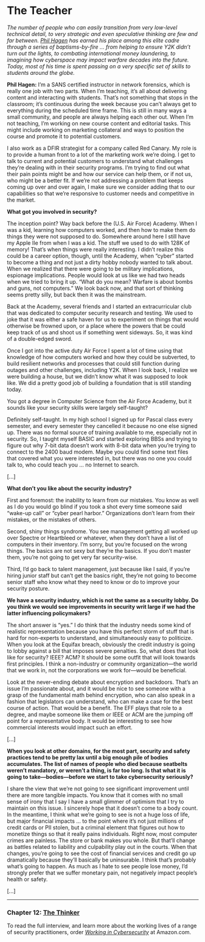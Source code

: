 # The Teacher

*The number of people who can easily transition from very low-level technical detail, to very strategic and even speculative thinking are few and far between. [Phil Hagen](https://www.sans.org/instructors/philip-hagen) has earned his place among this elite cadre through a series of baptisms-by-fire … from helping to ensure Y2K didn’t turn out the lights, to combating international money laundering, to imagining how cyberspace may impact warfare decades into the future. Today, most of his time is spent passing on a very specific set of skills to students around the globe.*

**Phil Hagen:** I’m a SANS  certified instructor in network forensics, which is really one job with two parts. When I’m teaching, it’s all about delivering content and interacting with students. That’s not something that stops in the classroom; it’s continuous during the week because you can’t always get to everything during the scheduled time frame. This is still in many ways a small community, and people are always helping each other out. When I’m not teaching, I’m working on new course content and editorial tasks. This might include working on marketing collateral and ways to position the course and promote it to potential customers.

I also work as a DFIR  strategist for a company called Red Canary. My role is to provide a human front to a lot of the marketing work we’re doing. I get to talk to current and potential customers to understand what challenges they’re dealing with in their security programs. I’m trying to find out what their pain points might be and how our service can help them, or if not us, who might be a better fit. If we’re not addressing a problem that keeps coming up over and over again, I make sure we consider adding that to our capabilities so that we’re responsive to customer needs and competitive in the market.

**What got you involved in security?**

The inception point? Way back before the (U.S. Air Force) Academy. When I was a kid, learning how computers worked, and then how to make them do things they were not supposed to do. Somewhere around here I still have my Apple IIe from when I was a kid. The stuff we used to do with 128K of memory! That’s when things were really interesting. I didn’t realize this could be a career option, though, until the Academy, when “cyber” started to become a thing and not just a dirty hobby nobody wanted to talk about. When we realized that there were going to be military implications, espionage implications. People would look at us like we had two heads when we tried to bring it up. “What do you mean? Warfare is about bombs and guns, not computers.” We look back now, and that sort of thinking seems pretty silly, but back then it was the mainstream. 

Back at the Academy, several friends and I started an extracurricular club that was dedicated to computer security research and testing. We used to joke that it was either a safe haven for us to experiment on things that would otherwise be frowned upon, or a place where the powers that be could keep track of us and shoot us if something went sideways. So, it was kind of a double-edged sword. 

Once I got into the active duty Air Force I spent a lot of time using that knowledge of how computers worked and how they could be subverted, to build resilient networks and processes that could still function during outages and other challenges, including Y2K. When I look back, I realize we were building a house, but we didn’t know what it was supposed to look like. We did a pretty good job of building a foundation that is still standing today.

You got a degree in Computer Science from the Air Force Academy, but it sounds like your security skills were largely self-taught?

Definitely self-taught. In my high school I signed up for Pascal class every semester, and every semester they cancelled it because no one else signed up. There was no formal source of training available to me, especially not in security. So, I taught myself BASIC and started exploring BBSs  and trying to figure out why 7-bit data doesn’t work with 8-bit data when you’re trying to connect to the 2400 baud modem. Maybe you could find some text files that covered what you were interested in, but there was no one you could talk to, who could teach you … no Internet to search. 

[...]

**What don’t you like about the security industry?**

First and foremost: the inability to learn from our mistakes. You know as well as I do you would go blind if you took a shot every time someone said “wake-up call” or “cyber pearl harbor.” Organizations don’t learn from their mistakes, or the mistakes of others. 

Second, shiny things syndrome. You see management getting all worked up over Spectre or Heartbleed or whatever, when they don’t have a list of computers in their inventory. I’m sorry, but you’re focused on the wrong things. The basics are not sexy but they’re the basics. If you don’t master them, you’re not going to get very far security-wise.

Third, I’d go back to talent management, just because like I said, if you’re hiring junior staff but can’t get the basics right, they’re not going to become senior staff who know what they need to know or do to improve your security posture.

**We have a security industry, which is not the same as a security lobby. Do you think we would see improvements in security writ large if we had the latter influencing policymakers?**

The short answer is “yes.” I do think that the industry needs some kind of realistic representation because you have this perfect storm of stuff that is hard for non-experts to understand, and simultaneously easy to politicize. When you look at the Equifax breach, obviously the credit industry is going to lobby against a bill that imposes severe penalties. So, what does that look like for security? IEEE?  ACM?  It should be some outfit that will look towards first principles. I think a non-industry or community organization—the world that we work in, not the corporations we work for—would be beneficial. 

Look at the never-ending debate about encryption and backdoors. That’s an issue I’m passionate about, and it would be nice to see someone with a grasp of the fundamental math behind encryption, who can also speak in a fashion that legislators can understand, who can make a case for the best course of action. That would be a benefit. The EFF  plays that role to a degree, and maybe someone like them or IEEE or ACM are the jumping off point for a representative body. It would be interesting to see how commercial interests would impact such an effort.

[...]

**When you look at other domains, for the most part, security and safety practices tend to be pretty lax until a big enough pile of bodies accumulates. The list of names of people who died because seatbelts weren’t mandatory, or weren’t a thing, is far too long. Is that what it is going to take—bodies—before we start to take cybersecurity seriously?**

I share the view that we’re not going to see significant improvement until there are more tangible impacts. You know that it comes with no small sense of irony that I say I have a small glimmer of optimism that I try to maintain on this issue. I sincerely hope that it doesn’t come to a body count. In the meantime, I think what we’re going to see is not a huge loss of life, but major financial impacts … to the point where it’s not just millions of credit cards or PII  stolen, but a criminal element that figures out how to monetize things so that it really pains individuals. Right now, most computer crimes are painless. The store or bank makes you whole. But that’ll change as battles related to liability and culpability play out in the courts. When that changes, you’re going to see the cost of financial services and credit go up dramatically because they’ll basically be uninsurable. I think that’s probably what’s going to happen. As much as I hate to see people lose money, I’d strongly prefer that we suffer monetary pain, not negatively impact people’s health or safety.

[...]

---

### Chapter 12: [The Thinker](/The_Thinker.md)

To read the full interview, and learn more about the working lives of a range of security practitioners, order *[Working in Cybersecurity](https://www.amazon.com/Working-Cybersecurity-C-suite-everywhere-between/dp/1725877759)* at Amazon.com.
